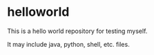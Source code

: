 # helloworld
This is a hello world repository for testing myself.

It may include java, python, shell, etc. files.
